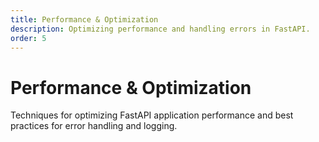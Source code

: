 ```yaml
---
title: Performance & Optimization
description: Optimizing performance and handling errors in FastAPI.
order: 5
---
```


# Performance & Optimization

Techniques for optimizing FastAPI application performance and best practices for error handling and logging.
